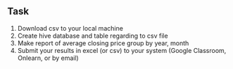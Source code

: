 ## Task
1. Download csv to your local machine
2. Create hive database and table regarding to csv file
3. Make report of average closing price group by year, month
4. Submit your results in excel (or csv) to your system (Google Classroom, Onlearn, or by email)
